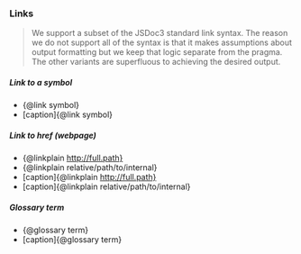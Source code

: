 ### Links

> We support a subset of the JSDoc3 standard link syntax. The reason we do not support all of the syntax is that it makes assumptions about output formatting but we keep that logic separate from the pragma. The other variants are superfluous to achieving the desired output.

##### Link to a symbol

- {@link symbol}
- [caption]{@link symbol}

##### Link to href (webpage)

- {@linkplain http://full.path}
- {@linkplain relative/path/to/internal}
- [caption]{@linkplain http://full.path}
- [caption]{@linkplain relative/path/to/internal}

##### Glossary term

- {@glossary term}
- [caption]{@glossary term}